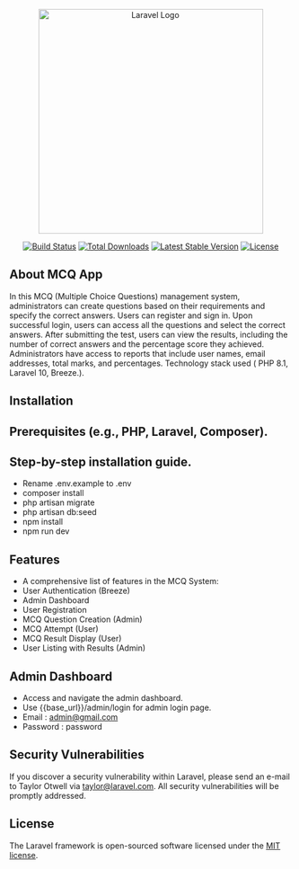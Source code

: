 <p align="center"><a href="https://laravel.com" target="_blank"><img src="https://raw.githubusercontent.com/laravel/art/master/logo-lockup/5%20SVG/2%20CMYK/1%20Full%20Color/laravel-logolockup-cmyk-red.svg" width="400" alt="Laravel Logo"></a></p>

<p align="center">
<a href="https://github.com/laravel/framework/actions"><img src="https://github.com/laravel/framework/workflows/tests/badge.svg" alt="Build Status"></a>
<a href="https://packagist.org/packages/laravel/framework"><img src="https://img.shields.io/packagist/dt/laravel/framework" alt="Total Downloads"></a>
<a href="https://packagist.org/packages/laravel/framework"><img src="https://img.shields.io/packagist/v/laravel/framework" alt="Latest Stable Version"></a>
<a href="https://packagist.org/packages/laravel/framework"><img src="https://img.shields.io/packagist/l/laravel/framework" alt="License"></a>
</p>

## About MCQ App

In this MCQ (Multiple Choice Questions) management system, administrators can create questions based on their requirements and specify the correct answers. Users can register and sign in. Upon successful login, users can access all the questions and select the correct answers. After submitting the test, users can view the results, including the number of correct answers and the percentage score they achieved. Administrators have access to reports that include user names, email addresses, total marks, and percentages.
Technology stack used ( PHP 8.1, Laravel 10, Breeze.).

## Installation


## Prerequisites (e.g., PHP, Laravel, Composer).
## Step-by-step installation guide.
- Rename .env.example to .env
- composer install
- php artisan migrate
- php artisan db:seed
- npm install
- npm run dev

## Features
- A comprehensive list of features in the MCQ System:
- User Authentication (Breeze)
- Admin Dashboard
- User Registration
- MCQ Question Creation (Admin)
- MCQ Attempt (User)
- MCQ Result Display (User)
- User Listing with Results (Admin)

## Admin Dashboard
- Access and navigate the admin dashboard.
- Use {{base_url}}/admin/login for admin login page.
- Email : admin@gmail.com
- Password : password

## Security Vulnerabilities

If you discover a security vulnerability within Laravel, please send an e-mail to Taylor Otwell via [taylor@laravel.com](mailto:taylor@laravel.com). All security vulnerabilities will be promptly addressed.

## License

The Laravel framework is open-sourced software licensed under the [MIT license](https://opensource.org/licenses/MIT).

